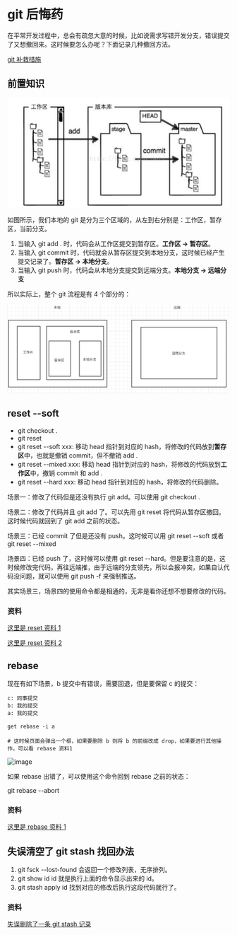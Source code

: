 # git 后悔药

在平常开发过程中，总会有疏忽大意的时候，比如说需求写错开发分支，错误提交了又想撤回来。这时候要怎么办呢？下面记录几种撤回方法。

[git 补救措施](https://ohshitgit.com/)

## 前置知识

![image](/git/git_01.png)

如图所示，我们本地的 git 是分为三个区域的，从左到右分别是：工作区，暂存区，当前分支。

1. 当输入 git add . 时，代码会从工作区提交到暂存区。**工作区 -> 暂存区**。
2. 当输入 git commit 时，代码就会从暂存区提交到本地分支，这时候已经产生提交记录了。**暂存区 -> 本地分支**。
3. 当输入 git push 时，代码会从本地分支提交到远端分支。**本地分支 -> 远端分支**

所以实际上，整个 git 流程是有 4 个部分的：

![image](/git/git_02.png)

## reset --soft

- git checkout .
- git reset
- git reset --soft xxx: 移动 head 指针到对应的 hash，将修改的代码放到**暂存区**中，也就是撤销 commit，但不撤销 add .
- git reset --mixed xxx: 移动 head 指针到对应的 hash，将修改的代码放到**工作区**中，撤销 commit 和 add .
- git reset --hard xxx: 移动 head 指针到对应的 hash，将修改的代码删除。

场景一：修改了代码但是还没有执行 git add。可以使用 git checkout .

场景二：修改了代码并且 git add 了。可以先用 git reset 将代码从暂存区撤回。这时候代码就回到了 git add 之前的状态。

场景三：已经 commit 了但是还没有 push。这时候可以用 git reset --soft 或者 git reset --mixed

场景四：已经 push 了，这时候可以使用 git reset --hard。但是要注意的是，这时候修改完代码，再往远端推，由于远端的分支领先，所以会报冲突，如果自认代码没问题，就可以使用 git push -f 来强制推送。

其实场景三，场景四的使用命令都是相通的，无非是看你还想不想要修改的代码。

### 资料

[这里是 reset 资料 1](https://blog.csdn.net/shufac/article/details/51758438)

[这里是 reset 资料 2](https://blog.csdn.net/edric1261234/article/details/82796506)

## rebase

现在有如下场景，b 提交中有错误，需要回退，但是要保留 c 的提交：

```
c: 同事提交
b: 我的提交
a: 我的提交
```

```shell
get rebase -i a

# 这时候页面会弹出一个框，如果要删除 b 则将 b 的前缀改成 drop，如果要进行其他操作，可以看 rebase 资料1
```

![image](/git/git-rebase.png)

如果 rebase 出错了，可以使用这个命令回到 rebase 之前的状态：

git rebase --abort

### 资料

[这里是 rebase 资料 1](https://www.jianshu.com/p/4a8f4af4e803)

## 失误清空了 git stash 找回办法

1. git fsck --lost-found 会返回一个修改列表，无序排列。
2. git show id id 就是执行上面的命令显示出来的 id。
3. git stash apply id 找到对应的修改后执行这段代码就行了。

### 资料

[失误删除了一条 git stash 记录](https://www.jianshu.com/p/ae1987efec61)
